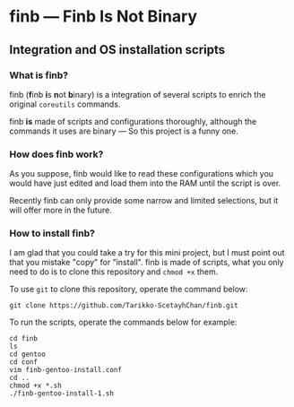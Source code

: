 #  finb — Finb Is Not Binary

## Integration and OS installation scripts

### What is finb?

finb (**f**inb **i**s **n**ot **b**inary) is a integration of several scripts to enrich the original `coreutils` commands.

finb **is** made of scripts and configurations thoroughly, although the commands it uses are binary — So this project is a funny one.

### How does finb work?

As you suppose, finb would like to read these configurations which you would have just edited and load them into the RAM until the script is over.

Recently finb can only provide some narrow and limited selections, but it will offer more in the future.

### How to install finb?

I am glad that you could take a try for this mini project, but I must point out that you mistake "copy" for "install". finb is made of scripts, what you only need to do is to clone this repository and `chmod +x` them.

To use `git` to clone this repository, operate the command below:

```
git clone https://github.com/Tarikko-ScetayhChan/finb.git
```

To run the scripts, operate the commands below for example:

```
cd finb
ls
cd gentoo
cd conf
vim finb-gentoo-install.conf
cd ..
chmod +x *.sh
./finb-gentoo-install-1.sh
```
